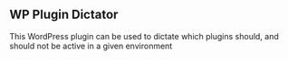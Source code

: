 ## WP Plugin Dictator
This WordPress plugin can be used to dictate which plugins should, and should not be active in a given environment
